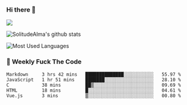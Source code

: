 ### Hi there 👋
<p>
  <a href="https://count.getloli.com/"><img src="https://count.getloli.com/get/@:solitudealma"></a>
</p>

![SolitudeAlma's github stats](https://github-readme-stats.vercel.app/api?username=solitudealma&show_icons=true&theme=radical)

![Most Used Languages](https://github-readme-stats.vercel.app/api/top-langs/?username=solitudealma&layout=compact&hide_border=true&theme=dark)
<!-- ![visitors](https://visitor-badge.glitch.me/badge?page_id=solitudealma.solitudealma.id) -->


### :dart: Weekly Fuck The Code

<!--START_SECTION:waka-->
```text
Markdown     3 hrs 42 mins   ██████████████░░░░░░░░░░░   55.97 % 
JavaScript   1 hr 51 mins    ███████░░░░░░░░░░░░░░░░░░   28.10 % 
C            38 mins         ██▒░░░░░░░░░░░░░░░░░░░░░░   09.69 % 
HTML         18 mins         █░░░░░░░░░░░░░░░░░░░░░░░░   04.61 % 
Vue.js       3 mins          ▒░░░░░░░░░░░░░░░░░░░░░░░░   00.80 % 
```
<!--END_SECTION:waka-->

